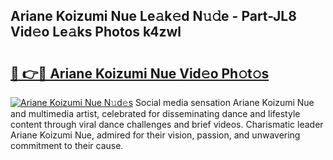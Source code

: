 ## Ariane Koizumi Nue Le𝚊k𝚎d N𝚞𝚍e - Part-JL8 Vid𝚎o Le𝚊ks Photos k4zwl

# <h2><a href="http://fb8hbk4.evod.top/?m=Ariane+Koizumi+Nue">🔗 👉🔴 Ariane Koizumi Nue Vid𝚎o Ph𝚘t𝚘s</a></h2>

[![Ariane Koizumi Nue N𝚞d𝚎s](https://i.imgur.com/8V9OHl7.gif)](http://fb8hbk4.evod.top/?m=Ariane+Koizumi+Nue)
Social media sensation Ariane Koizumi Nue and multimedia artist, celebrated for disseminating dance and lifestyle content through viral dance challenges and brief videos. Charismatic leader Ariane Koizumi Nue, admired for their vision, passion, and unwavering commitment to their cause. 
